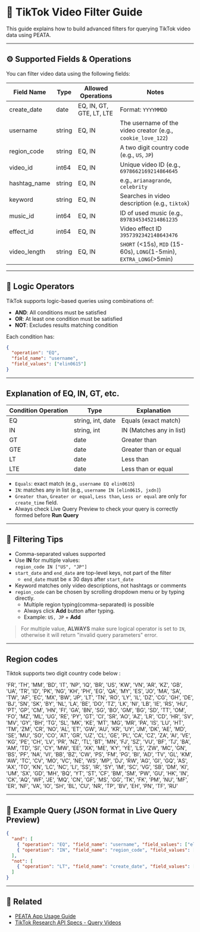 # 🎯 TikTok Video Filter Guide
This guide explains how to build advanced filters for querying TikTok video data using PEATA.

---

## ⚙️ Supported Fields & Operations

You can filter video data using the following fields:

| Field Name     | Type      | Allowed Operations       | Notes |
|----------------|-----------|--------------------------|-------|
| create_date    | date      | EQ, IN, GT, GTE, LT, LTE | Format: `YYYYMMDD` |
| username       | string    | EQ, IN                   | The username of the video creator (e.g., `cookie_love_122`) |
| region_code    | string    | EQ, IN                   | A two digit country code (e.g., `US`, `JP`) |
| video_id       | int64     | EQ, IN                   | Unique video ID (e.g., `6978662169214864645` |
| hashtag_name   | string    | EQ, IN                   | e.g., `arianagrande`, `celebrity` |
| keyword        | string    | EQ, IN                   | Searches in video description (e.g., `tiktok`)|
| music_id       | int64     | EQ, IN                   | ID of used music (e.g., `8978345345214861235` |
| effect_id      | int64     | EQ, IN                   | Video effect ID `3957392342148643476` |
| video_length   | string    | EQ, IN                   | `SHORT` (<15s), `MID` (15-60s), `LONG`(1-5min), `EXTRA_LONG`(>5min) |

---

## 🔁 Logic Operators

TikTok supports logic-based queries using combinations of:

- **AND**: All conditions must be satisfied
- **OR**: At least one condition must be satisfied
- **NOT**: Excludes results matching condition

Each condition has:

```json
{
  "operation": "EQ",
  "field_name": "username",
  "field_values": ["elin0615"]
}
```
---

## Explanation of EQ, IN, GT, etc.

| Condition Operation    | Type   | Explanation  |
|------------------------|--------|--------------|  
| EQ  | string, int, date | Equals (exact match) | 
| IN  | string, int    | IN (Matches any in list) |
| GT  | date    | Greater than |
| GTE | date    | Greater than or equal | 
| LT  | date    | Less than |
| LTE | date    | Less than or equal | 

- `Equals`: exact match (e.g., `username EQ elin0615`)
- `IN`: matches any in list (e.g., `username IN [elin0615, jxdn]`)
- `Greater than`, `Greater or equal`, `Less than`, `Less or equal` are only for `create_time` field.
- Always check Live Query Preview to check your query is correctly formed before **Run Query**

---

## 📌 Filtering Tips

- Comma-separated values supported
- Use **IN** for multiple values:  
  `region_code IN ["US", "JP"]`
- `start_date` and `end_date` are top-level keys, not part of the filter
   * `end_date` must be ≤ 30 days after `start_date`
- Keyword matches only video descriptions, not hashtags or comments
- `region_code` can be chosen by scrolling dropdown menu or by typing directly. 
   * Multiple region typing(comma-separated) is possible
   * Always click **Add** button after typing.
   * Example: `US, JP` + **Add** 
>  For multiple value, **ALWAYS** make sure logical operator is set to `IN`, otherwise it will return "invalid query parameters" error.

---

## Region codes

Tiktok supports two digit country code below :

'FR', 'TH', 'MM', 'BD', 'IT', 'NP', 'IQ', 'BR', 'US', 'KW', 'VN', 'AR', 'KZ', 'GB', 'UA', 'TR', 'ID', 'PK', 'NG', 'KH', 'PH', 'EG', 'QA', 'MY', 'ES', 'JO', 'MA', 'SA', 'TW', 'AF', 'EC', 'MX', 'BW', 'JP', 'LT', 'TN', 'RO', 'LY', 'IL', 'DZ', 'CG', 'GH', 'DE', 'BJ', 'SN', 'SK', 'BY', 'NL', 'LA', 'BE', 'DO', 'TZ', 'LK', 'NI', 'LB', 'IE', 'RS', 'HU', 'PT', 'GP', 'CM', 'HN', 'FI', 'GA', 'BN', 'SG', 'BO', 'GM', 'BG', 'SD', 'TT', 'OM', 'FO', 'MZ', 'ML', 'UG', 'RE', 'PY', 'GT', 'CI', 'SR', 'AO', 'AZ', 'LR', 'CD', 'HR', 'SV', 'MV', 'GY', 'BH', 'TG', 'SL', 'MK', 'KE', 'MT', 'MG', 'MR', 'PA', 'IS', 'LU', 'HT', 'TM', 'ZM', 'CR', 'NO', 'AL', 'ET', 'GW', 'AU', 'KR', 'UY', 'JM', 'DK', 'AE', 'MD', 'SE', 'MU', 'SO', 'CO', 'AT', 'GR', 'UZ', 'CL', 'GE', 'PL', 'CA', 'CZ', 'ZA', 'AI', 'VE', 'KG', 'PE', 'CH', 'LV', 'PR', 'NZ', 'TL', 'BT', 'MN', 'FJ', 'SZ', 'VU', 'BF', 'TJ', 'BA', 'AM', 'TD', 'SI', 'CY', 'MW', 'EE', 'XK', 'ME', 'KY', 'YE', 'LS', 'ZW', 'MC', 'GN', 'BS', 'PF', 'NA', 'VI', 'BB', 'BZ', 'CW', 'PS', 'FM', 'PG', 'BI', 'AD', 'TV', 'GL', 'KM', 'AW', 'TC', 'CV', 'MO', 'VC', 'NE', 'WS', 'MP', 'DJ', 'RW', 'AG', 'GI', 'GQ', 'AS', 'AX', 'TO', 'KN', 'LC', 'NC', 'LI', 'SS', 'IR', 'SY', 'IM', 'SC', 'VG', 'SB', 'DM', 'KI', 'UM', 'SX', 'GD', 'MH', 'BQ', 'YT', 'ST', 'CF', 'BM', 'SM', 'PW', 'GU', 'HK', 'IN', 'CK', 'AQ', 'WF', 'JE', 'MQ', 'CN', 'GF', 'MS', 'GG', 'TK', 'FK', 'PM', 'NU', 'MF', 'ER', 'NF', 'VA', 'IO', 'SH', 'BL', 'CU', 'NR', 'TP', 'BV', 'EH', 'PN', 'TF', 'RU'

---

## 🧪 Example Query (JSON format in Live Query Preview)

```json
{
  "and": [
    { "operation": "EQ", "field_name": "username", "field_values": ["elin0615"] },
    { "operation": "IN", "field_name": "region_code", "field_values": ["US", "JP"] }
  ],
  "not": [
    { "operation": "LT", "field_name": "create_date", "field_values": ["20230101"] }
  ]
}
```
---

## 📎 Related

- [PEATA App Usage Guide](./usage.md)
- [TikTok Research API Specs - Query Videos](https://developers.tiktok.com/doc/research-api-specs-query-videos)

